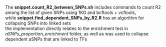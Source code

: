 The **snippet.count_R2_between_SNPs.sh** includes commands to count R2 among the list of given SNPs using 1KG and bcftools + vcftools, <br>
while **snippet.find_dependent_SNPs_by_R2.R** has an algorithm for collapsing SNPs into linked sets <br>
the implementation directly relates to the enrichment test in *aSNPs_proportion_enrichment* folder, as well as was used to collapse dependent aSNPs that are linked to TFs
